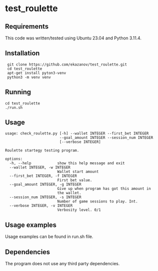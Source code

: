 # test_roulette

## Requirements ##
This code was written/tested using Ubuntu 23.04 and Python 3.11.4.

## Installation ##
```
 git clone https://github.com/ekazanov/test_roulette.git
 cd test_roulette
 apt-get install pyton3-venv
 python3 -m venv venv

```

## Running ##
```
cd test_roulette
./run.sh
```

## Usage ##
```
usage: check_roulette.py [-h] --wallet INTEGER --first_bet INTEGER
                         --goal_amount INTEGER --session_num INTEGER
                         [--verbose INTEGER]

Roulette startegy testing program.

options:
  -h, --help            show this help message and exit
  --wallet INTEGER, -w INTEGER
                        Wallet start amount
  --first_bet INTEGER, -f INTEGER
                        First bet value.
  --goal_amount INTEGER, -g INTEGER
                        Give up when program has got this amount in
                        the wallet.
  --session_num INTEGER, -s INTEGER
                        Number of game sessions to play. Int.
  --verbose INTEGER, -v INTEGER
                        Verbosity level. 0/1
```

## Usage examples ##

Usage examples can be found in run.sh file.

## Dependencies ##

The program does not use any third party dependencies.
